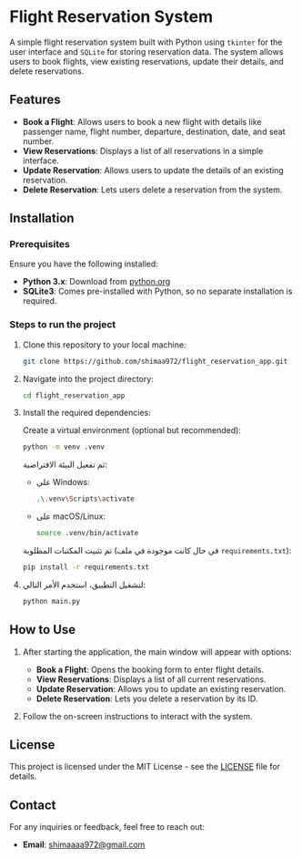 # Flight Reservation System

A simple flight reservation system built with Python using `tkinter` for the user interface and `SQLite` for storing reservation data. The system allows users to book flights, view existing reservations, update their details, and delete reservations.

## Features

- **Book a Flight**: Allows users to book a new flight with details like passenger name, flight number, departure, destination, date, and seat number.
- **View Reservations**: Displays a list of all reservations in a simple interface.
- **Update Reservation**: Allows users to update the details of an existing reservation.
- **Delete Reservation**: Lets users delete a reservation from the system.

## Installation

### Prerequisites

Ensure you have the following installed:

- **Python 3.x**: Download from [python.org](https://www.python.org/)
- **SQLite3**: Comes pre-installed with Python, so no separate installation is required.

### Steps to run the project

1. Clone this repository to your local machine:

    ```bash
    git clone https://github.com/shimaa972/flight_reservation_app.git
    ```

2. Navigate into the project directory:

    ```bash
    cd flight_reservation_app
    ```

3. Install the required dependencies:

    Create a virtual environment (optional but recommended):

    ```bash
    python -m venv .venv
    ```

    ثم تفعيل البيئة الافتراضية:

    - على Windows:
      ```bash
      .\.venv\Scripts\activate
      ```

    - على macOS/Linux:
      ```bash
      source .venv/bin/activate
      ```

    ثم تثبيت المكتبات المطلوبة (في حال كانت موجودة في ملف `requirements.txt`):

    ```bash
    pip install -r requirements.txt
    ```

4. لتشغيل التطبيق، استخدم الأمر التالي:

    ```bash
    python main.py
    ```

## How to Use

1. After starting the application, the main window will appear with options:
   - **Book a Flight**: Opens the booking form to enter flight details.
   - **View Reservations**: Displays a list of all current reservations.
   - **Update Reservation**: Allows you to update an existing reservation.
   - **Delete Reservation**: Lets you delete a reservation by its ID.

2. Follow the on-screen instructions to interact with the system.

## License

This project is licensed under the MIT License - see the [LICENSE](LICENSE) file for details.

## Contact

For any inquiries or feedback, feel free to reach out:

- **Email**: shimaaaa972@gmail.com
